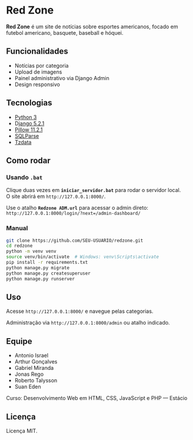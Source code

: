 # Red Zone

**Red Zone** é um site de notícias sobre esportes americanos, focado em futebol americano, basquete, baseball e hóquei.

## Funcionalidades

- Notícias por categoria  
- Upload de imagens  
- Painel administrativo via Django Admin  
- Design responsivo

## Tecnologias

- [Python 3]([url](https://www.python.org/))
- D[jango 5.2.1]([url](https://www.djangoproject.com/))
- [Pillow 11.2.1]([url](https://pillow.readthedocs.io/en/stable/))
- [SQLParse]([url](https://pypi.org/project/sqlparse/))  
- [Tzdata]([url](https://pypi.org/project/tzdata/))

## Como rodar

### Usando `.bat`

Clique duas vezes em **`iniciar_servidor.bat`** para rodar o servidor local.  
O site abrirá em `http://127.0.0.1:8000/`.

Use o atalho **`Redzone ADM.url`** para acessar o admin direto:  
`http://127.0.0.1:8000/login/?next=/admin-dashboard/`

### Manual

```bash
git clone https://github.com/SEU-USUARIO/redzone.git
cd redzone
python -m venv venv
source venv/bin/activate  # Windows: venv\Scripts\activate
pip install -r requirements.txt
python manage.py migrate
python manage.py createsuperuser
python manage.py runserver
```

## Uso

Acesse `http://127.0.0.1:8000/` e navegue pelas categorias.

Administração via `http://127.0.0.1:8000/admin` ou atalho indicado.

## Equipe

- Antonio Israel  
- Arthur Gonçalves  
- Gabriel Miranda  
- Jonas Rego  
- Roberto Talysson  
- Suan Eden

Curso: Desenvolvimento Web em HTML, CSS, JavaScript e PHP — Estácio

## Licença

Licença MIT.
